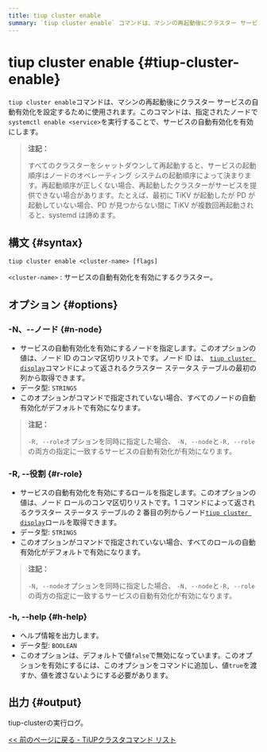 ```yaml
---
title: tiup cluster enable
summary: `tiup cluster enable` コマンドは、マシンの再起動後にクラスター サービスを自動的に有効にするために使用されます。指定されたノードで `systemctl enable <service>` を実行します。オプションには、自動有効化の対象となるノードまたはロールの指定が含まれ、`-h, --help` オプションはヘルプ情報を出力。出力はtiup-clusterの実行ログです。
---
```


# tiup cluster enable {#tiup-cluster-enable}

`tiup cluster enable`コマンドは、マシンの再起動後にクラスター サービスの自動有効化を設定するために使用されます。このコマンドは、指定されたノードで`systemctl enable <service>`を実行することで、サービスの自動有効化を有効にします。

> **注記：**
>
> すべてのクラスターをシャットダウンして再起動すると、サービスの起動順序はノードのオペレーティング システムの起動順序によって決まります。再起動順序が正しくない場合、再起動したクラスターがサービスを提供できない場合があります。たとえば、最初に TiKV が起動したが PD が起動していない場合、PD が見つからない間に TiKV が複数回再起動されると、systemd は諦めます。

## 構文 {#syntax}

```shell
tiup cluster enable <cluster-name> [flags]
```

`<cluster-name>` : サービスの自動有効化を有効にするクラスター。

## オプション {#options}

### -N、--ノード {#n-node}

-   サービスの自動有効化を有効にするノードを指定します。このオプションの値は、ノード ID のコンマ区切りリストです。ノード ID は、 [`tiup cluster display`](/tiup/tiup-component-cluster-display.md)コマンドによって返されるクラスター ステータス テーブルの最初の列から取得できます。
-   データ型: `STRINGS`
-   このオプションがコマンドで指定されていない場合、すべてのノードの自動有効化がデフォルトで有効になります。

> **注記：**
>
> `-R, --role`オプションを同時に指定した場合、 `-N, --node`と`-R, --role`の両方の指定に一致するサービスの自動有効化が有効になります。

### -R, --役割 {#r-role}

-   サービスの自動有効化を有効にするロールを指定します。このオプションの値は、ノード ロールのコンマ区切りリストです。1 コマンドによって返されるクラスター ステータス テーブルの 2 番目の列からノード[`tiup cluster display`](/tiup/tiup-component-cluster-display.md)ロールを取得できます。
-   データ型: `STRINGS`
-   このオプションがコマンドで指定されていない場合、すべてのロールの自動有効化がデフォルトで有効になります。

> **注記：**
>
> `-N, --node`オプションを同時に指定した場合、 `-N, --node`と`-R, --role`の両方の指定に一致するサービスの自動有効化が有効になります。

### -h, --help {#h-help}

-   ヘルプ情報を出力します。
-   データ型: `BOOLEAN`
-   このオプションは、デフォルトで値`false`で無効になっています。このオプションを有効にするには、このオプションをコマンドに追加し、値`true`を渡すか、値を渡さないようにする必要があります。

## 出力 {#output}

tiup-clusterの実行ログ。

[&lt;&lt; 前のページに戻る - TiUPクラスタコマンド リスト](/tiup/tiup-component-cluster.md#command-list)
